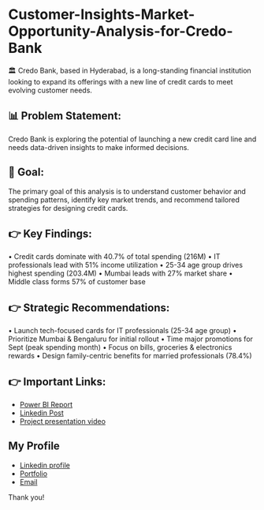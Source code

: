 # Customer-Insights-Market-Opportunity-Analysis-for-Credo-Bank

🏛️ Credo Bank, based in Hyderabad, is a long-standing financial institution looking to expand its offerings with a new line of credit cards to meet evolving customer needs.

## 📊 Problem Statement:
Credo Bank is exploring the potential of launching a new credit card line and needs data-driven insights to make informed decisions.

## 🎯 Goal: 
The primary goal of this analysis is to understand customer behavior and spending patterns, identify key market trends, and recommend tailored strategies for designing credit cards.

## 👉 Key Findings: 
• Credit cards dominate with 40.7% of total spending (216M)
• IT professionals lead with 51% income utilization
• 25-34 age group drives highest spending (203.4M)
• Mumbai leads with 27% market share
• Middle class forms 57% of customer base

## 👉 Strategic Recommendations:
• Launch tech-focused cards for IT professionals (25-34 age group)
• Prioritize Mumbai & Bengaluru for initial rollout
• Time major promotions for Sept (peak spending month)
• Focus on bills, groceries & electronics rewards
• Design family-centric benefits for married professionals (78.4%)

## 👉 Important Links:
- [Power BI Report](https://app.powerbi.com/view?r=eyJrIjoiZTNlNWUwZGUtNTllYy00ZTMzLThjNDgtOThjNjcwODc5ODY2IiwidCI6ImM2ZTU0OWIzLTVmNDUtNDAzMi1hYWU5LWQ0MjQ0ZGM1YjJjNCJ9)
- [Linkedin Post](https://www.linkedin.com/posts/saurabhchunekar_dataanalytics-dataanalysis-creditcards-activity-7287018905586257921-mwql?utm_source=share&utm_medium=member_desktop)
- [Project presentation video](https://www.youtube.com/embed/DohqQnyPubw?si=28VKjzxsxX9oG-Qx)

## My Profile
- [Linkedin profile](https://www.linkedin.com/in/saurabhchunekar)
- [Portfolio](https://codebasics.io/portfolio/Saurabh-Chunekar)
- [Email](mailto:dataanalystsaurabh@gmail.com)

Thank you!
